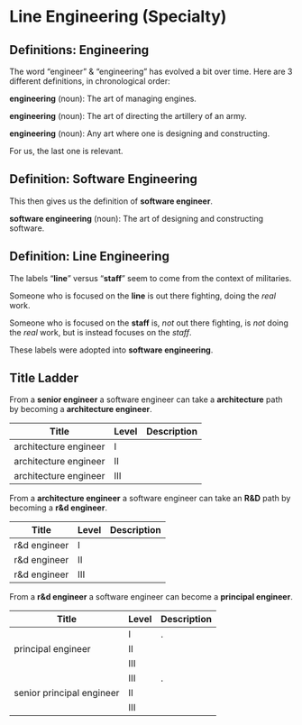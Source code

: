 # Line Engineering (Specialty)

## Definitions: Engineering

The word “engineer” & “engineering” has evolved a bit over time.
Here are 3 different definitions, in chronological order:

**engineering** (noun): The art of managing engines.

**engineering** (noun): The art of directing the artillery of an army.

**engineering** (noun): Any art where one is designing and constructing.

For us, the last one is relevant.

## Definition: Software Engineering

This then gives us the definition of **software engineer**.

**software engineering** (noun): The art of designing and constructing software.

## Definition: Line Engineering

The labels “**line**” versus “**staff**” seem to come from the context of militaries.

Someone who is focused on the **line** is out there fighting, doing the _real_ work.

Someone who is focused on the **staff** is, _not_ out there fighting, is _not_ doing the _real_ work, but is instead focuses on the _staff_.

These labels were adopted into **software engineering**.

## Title Ladder

From a **senior engineer** a software engineer can take a **architecture** path by becoming a **architecture engineer**.

<table>
	<thead>
		<tr>
			<th>Title</th>
			<th>Level</th>
			<th>Description</th>
		</td>
	</thead>
	<tbody>
		<tr>
			<td>architecture engineer</td>
			<td>Ⅰ</td>
			<td></td>
		</tr>
		<tr>
			<td>architecture engineer</td>
			<td>Ⅱ</td>
			<td></td>
		</tr>
		<tr>
			<td>architecture engineer</td>
			<td>Ⅲ</td>
			<td></td>
		</tr>
	</tbody>
</table>

From a **architecture engineer** a software engineer can take an **R&D** path by becoming a **r&d engineer**.

<table>
	<thead>
		<tr>
			<th>Title</th>
			<th>Level</th>
			<th>Description</th>
		</td>
	</thead>
	<tbody>
		<tr>
			<td>r&d engineer</td>
			<td>Ⅰ</td>
			<td></td>
		</tr>
		<tr>
			<td>r&d engineer</td>
			<td>Ⅱ</td>
			<td></td>
		</tr>
		<tr>
			<td>r&d engineer</td>
			<td>Ⅲ</td>
			<td></td>
		</tr>
	</tbody>
</table>

From a **r&d engineer** a software engineer can become a **principal engineer**.

<table>
	<thead>
		<tr>
			<th>Title</th>
			<th>Level</th>
			<th>Description</th>
		</td>
	</thead>
	<tbody>
		<tr>
			<td rowspan="3">principal engineer</td>
			<td>Ⅰ</td>
			<td>.</td>
		</tr>
		<tr>
			<td>Ⅱ</td>
			<td></td>
		</tr>
		<tr>
			<td>Ⅲ</td>
			<td></td>
		</tr>
		<tr>
			<td rowspan="3">senior principal engineer</td>
			<td>Ⅲ</td>
			<td>.</td>
		</tr>
		<tr>
			<td>Ⅱ</td>
			<td></td>
		</tr>
		<tr>
			<td>Ⅲ</td>
			<td></td>
		</tr>
	</tbody>
</table>


